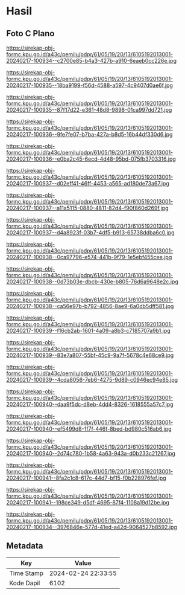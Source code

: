 # Hasil

## Foto C Plano

https://sirekap-obj-formc.kpu.go.id/a43c/pemilu/pdpr/61/05/19/20/13/6105192013001-20240217-100934--c2700e85-b4a3-427b-a910-6eaeb0cc226e.jpg

https://sirekap-obj-formc.kpu.go.id/a43c/pemilu/pdpr/61/05/19/20/13/6105192013001-20240217-100935--18ba9199-f56d-4588-a597-4c9407d0ae6f.jpg

https://sirekap-obj-formc.kpu.go.id/a43c/pemilu/pdpr/61/05/19/20/13/6105192013001-20240217-100935--87f17d22-e361-48d8-9898-01ca997dd721.jpg

https://sirekap-obj-formc.kpu.go.id/a43c/pemilu/pdpr/61/05/19/20/13/6105192013001-20240217-100936--9fe7fe07-b7ba-427a-b8d5-16b44df330d6.jpg

https://sirekap-obj-formc.kpu.go.id/a43c/pemilu/pdpr/61/05/19/20/13/6105192013001-20240217-100936--e0ba2c45-6ecd-4d48-95bd-075fb3703316.jpg

https://sirekap-obj-formc.kpu.go.id/a43c/pemilu/pdpr/61/05/19/20/13/6105192013001-20240217-100937--d02eff41-46ff-4453-a565-ad180de73a67.jpg

https://sirekap-obj-formc.kpu.go.id/a43c/pemilu/pdpr/61/05/19/20/13/6105192013001-20240217-100937--a11a5115-0880-4811-82d4-f90f860d269f.jpg

https://sirekap-obj-formc.kpu.go.id/a43c/pemilu/pdpr/61/05/19/20/13/6105192013001-20240217-100937--d4a8923f-03b7-4df5-b913-65738ddba6c0.jpg

https://sirekap-obj-formc.kpu.go.id/a43c/pemilu/pdpr/61/05/19/20/13/6105192013001-20240217-100938--0ca97796-e574-441b-9f79-1e5ebf455cee.jpg

https://sirekap-obj-formc.kpu.go.id/a43c/pemilu/pdpr/61/05/19/20/13/6105192013001-20240217-100938--0d73b03e-dbcb-430e-b805-76d6a9648e2c.jpg

https://sirekap-obj-formc.kpu.go.id/a43c/pemilu/pdpr/61/05/19/20/13/6105192013001-20240217-100938--ca56e97b-b792-4856-8ae9-6a0db5dff581.jpg

https://sirekap-obj-formc.kpu.go.id/a43c/pemilu/pdpr/61/05/19/20/13/6105192013001-20240217-100939--f16cb2ab-1601-4a09-a8b3-c7185707a9b1.jpg

https://sirekap-obj-formc.kpu.go.id/a43c/pemilu/pdpr/61/05/19/20/13/6105192013001-20240217-100939--83e7a807-55bf-45c9-9a7f-5678c4e68ce9.jpg

https://sirekap-obj-formc.kpu.go.id/a43c/pemilu/pdpr/61/05/19/20/13/6105192013001-20240217-100939--4cda8056-7eb6-4275-9d89-c0946ec94e85.jpg

https://sirekap-obj-formc.kpu.go.id/a43c/pemilu/pdpr/61/05/19/20/13/6105192013001-20240217-100940--daa9f5dc-d8eb-4dd4-8326-1618555a57c7.jpg

https://sirekap-obj-formc.kpu.go.id/a43c/pemilu/pdpr/61/05/19/20/13/6105192013001-20240217-100940--ef5499d8-1f7f-446f-8bed-bd980c516ab6.jpg

https://sirekap-obj-formc.kpu.go.id/a43c/pemilu/pdpr/61/05/19/20/13/6105192013001-20240217-100940--2d74c780-1b58-4a63-943a-d0b233c21267.jpg

https://sirekap-obj-formc.kpu.go.id/a43c/pemilu/pdpr/61/05/19/20/13/6105192013001-20240217-100941--8fa2c1c8-617c-44d7-bf15-f0b228976fef.jpg

https://sirekap-obj-formc.kpu.go.id/a43c/pemilu/pdpr/61/05/19/20/13/6105192013001-20240217-100941--198ce349-d5df-4695-87f4-1108a19d12be.jpg

https://sirekap-obj-formc.kpu.go.id/a43c/pemilu/pdpr/61/05/19/20/13/6105192013001-20240217-100934--3976846e-577d-41ed-a42d-9064527b8592.jpg


## Metadata

| Key        | Value               |
| ---------- | ------------------- |
| Time Stamp | 2024-02-24 22:33:55 |
| Kode Dapil | 6102                |



